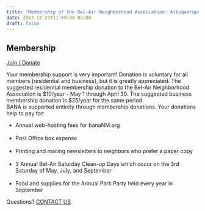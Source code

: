```yaml
---
title: "Membership of the Bel-Air Neighborhood Association: Albuquerque, New Mexico (NM)"
date: 2017-12-27T11:59:35-07:00
draft: false
---
```


<section class="middle-content">
	<h2>Membership</h2>
	<p><a class="button" href="https://mkt.com/bel-air-neighborhood-association">Join / Donate</a></p>
	<p>Your membership support is very important! Donation is voluntary for all members (residential and business), but it is greatly appreciated. The suggested residential membership donation to the Bel-Air Neighborhood Association is $10/year - May 1 through April 30. The suggested business membership donation is $25/year for the same period.
<br />	
BANA is supported entirely through membership donations. Your donations help to pay for:
	<ul>
		<li>Annual web-hosting fees for banaNM.org</li>
		<br />
		<li>Post Office box expense</li>
		<br />
		<li>Printing and mailing newsletters to neighbors who prefer a paper copy</li>
		<br />
		<li>3 Annual Bel-Air Saturday Clean-up Days which occur on the 3rd Saturday of May, July, and September</li>
		<br />
		<li>Food and supplies for the Annual Park Party held every year in September</li>
	</ul>
	</p>
	<p>Questions? <a href="/page/contact/">CONTACT US</a></p>
</section>
